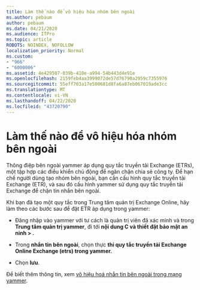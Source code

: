 ```yaml
---
title: Làm thế nào để vô hiệu hóa nhóm bên ngoài
ms.author: pebaum
author: pebaum
ms.date: 04/21/2020
ms.audience: ITPro
ms.topic: article
ROBOTS: NOINDEX, NOFOLLOW
localization_priority: Normal
ms.custom:
- "966"
- "6000006"
ms.assetid: 4e429507-039b-410e-a994-54b443d4e91e
ms.openlocfilehash: 2159feb4aa3999072de57d76790a2959c7355976
ms.sourcegitcommit: 55eff703a17e500681d8fa6a87eb067019ade3cc
ms.translationtype: MT
ms.contentlocale: vi-VN
ms.lasthandoff: 04/22/2020
ms.locfileid: "43720790"
---
```

# <a name="how-to-disable-external-groups"></a>Làm thế nào để vô hiệu hóa nhóm bên ngoài

Thông điệp bên ngoài yammer áp dụng quy tắc truyền tải Exchange (ETRs), một tập hợp các điều khiển chủ động để ngăn chặn chia sẻ công ty. Để hạn chế người dùng tạo nhóm bên ngoài, bạn cần cấu hình quy tắc truyền tải Exchange (ETR), và sau đó cấu hình yammer sử dụng quy tắc truyền tải Exchange để chặn tin nhắn bên ngoài.
  
Khi bạn đã tạo một quy tắc trong Trung tâm quản trị Exchange Online, hãy làm theo các bước sau để đặt ETR áp dụng trong yammer:
  
- Đăng nhập vào yammer với tư cách là quản trị viên đã xác minh và trong **Trung tâm quản trị yammer**, đi tới **nội dung C và thiết đặt bảo mật an ninh \> .**

- Trong **nhắn tin bên ngoài**, chọn thực **thi quy tắc truyền tải Exchange Online Exchange (etrs) trong yammer.**

- Chọn **lưu**.

Để biết thêm thông tin, xem [vô hiệu hoá nhắn tin bên ngoài trong mạng yammer](https://docs.microsoft.com/yammer/work-with-external-users/disable-external-messaging).
  